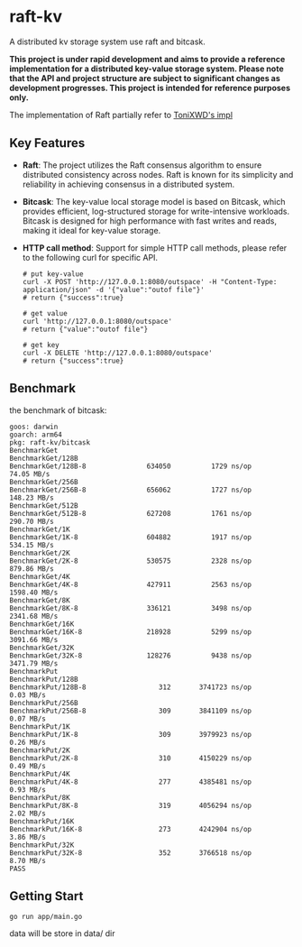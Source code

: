# raft-kv

A distributed kv storage system use raft and bitcask.

**This project is under rapid development and aims to provide a reference implementation for a distributed key-value storage system. Please note that the API and project structure are subject to significant changes as development progresses. This project is intended for reference purposes only.**

The implementation of Raft partially refer to [ToniXWD's impl](https://github.com/ToniXWD/MIT6.5840)

## Key Features

* **Raft**: The project utilizes the Raft consensus algorithm to ensure distributed consistency across nodes. Raft is known for its simplicity and reliability in achieving consensus in a distributed system.
* **Bitcask**: The key-value local storage model is based on Bitcask, which provides efficient, log-structured storage for write-intensive workloads. Bitcask is designed for high performance with fast writes and reads, making it ideal for key-value storage.
* **HTTP call method**: Support for simple HTTP call methods, please refer to the following curl for specific API.

  ```shell
  # put key-value
  curl -X POST 'http://127.0.0.1:8080/outspace' -H "Content-Type: application/json" -d '{"value":"outof file"}'
  # return {"success":true}

  # get value
  curl 'http://127.0.0.1:8080/outspace'
  # return {"value":"outof file"}

  # get key
  curl -X DELETE 'http://127.0.0.1:8080/outspace'
  # return {"success":true}

  ```

## Benchmark

the benchmark of bitcask:

```plaintext
goos: darwin
goarch: arm64
pkg: raft-kv/bitcask
BenchmarkGet
BenchmarkGet/128B
BenchmarkGet/128B-8         	  634050	      1729 ns/op	  74.05 MB/s
BenchmarkGet/256B
BenchmarkGet/256B-8         	  656062	      1727 ns/op	 148.23 MB/s
BenchmarkGet/512B
BenchmarkGet/512B-8         	  627208	      1761 ns/op	 290.70 MB/s
BenchmarkGet/1K
BenchmarkGet/1K-8           	  604882	      1917 ns/op	 534.15 MB/s
BenchmarkGet/2K
BenchmarkGet/2K-8           	  530575	      2328 ns/op	 879.86 MB/s
BenchmarkGet/4K
BenchmarkGet/4K-8           	  427911	      2563 ns/op	1598.40 MB/s
BenchmarkGet/8K
BenchmarkGet/8K-8           	  336121	      3498 ns/op	2341.68 MB/s
BenchmarkGet/16K
BenchmarkGet/16K-8          	  218928	      5299 ns/op	3091.66 MB/s
BenchmarkGet/32K
BenchmarkGet/32K-8          	  128276	      9438 ns/op	3471.79 MB/s
BenchmarkPut
BenchmarkPut/128B
BenchmarkPut/128B-8         	     312	   3741723 ns/op	   0.03 MB/s
BenchmarkPut/256B
BenchmarkPut/256B-8         	     309	   3841109 ns/op	   0.07 MB/s
BenchmarkPut/1K
BenchmarkPut/1K-8           	     309	   3979923 ns/op	   0.26 MB/s
BenchmarkPut/2K
BenchmarkPut/2K-8           	     310	   4150229 ns/op	   0.49 MB/s
BenchmarkPut/4K
BenchmarkPut/4K-8           	     277	   4385481 ns/op	   0.93 MB/s
BenchmarkPut/8K
BenchmarkPut/8K-8           	     319	   4056294 ns/op	   2.02 MB/s
BenchmarkPut/16K
BenchmarkPut/16K-8          	     273	   4242904 ns/op	   3.86 MB/s
BenchmarkPut/32K
BenchmarkPut/32K-8          	     352	   3766518 ns/op	   8.70 MB/s
PASS
```

## Getting Start

```shell
go run app/main.go
```

data will be store in data/ dir
